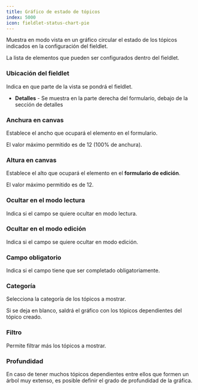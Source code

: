 ```yaml
---
title: Gráfico de estado de tópicos
index: 5000
icon: fieldlet-status-chart-pie
---
```


Muestra en modo vista en un gráfico circular el estado de los tópicos indicados en la configuración del fieldlet.

La lista de elementos que pueden ser configurados dentro del fieldlet.

### Ubicación del fieldlet

Indica en que parte de la vista se pondrá el fieldlet.

- **Detalles** - Se muestra en la parte derecha del formulario, debajo de la sección de detalles

### Anchura en canvas

Establece el ancho que ocupará el elemento en el formulario.

El valor máximo permitido es de 12 (100% de anchura).

### Altura en canvas

Establece el alto que ocupará el elemento en el **formulario de edición**.

El valor máximo permitido es de 12.

### Ocultar en el modo lectura

Indica si el campo se quiere ocultar en modo lectura.

### Ocultar en el modo edición

Indica si el campo se quiere ocultar en modo edición.

### Campo obligatorio

Indica si el campo tiene que ser completado obligatoriamente.

### Categoría

Selecciona la categoría de los tópicos a mostrar.

Si se deja en blanco, saldrá el gráfico con los tópicos dependientes del tópico creado.

### Filtro

Permite filtrar más los tópicos a mostrar.

### Profundidad

En caso de tener muchos tópicos dependientes entre ellos que formen un árbol muy extenso, es posible definir el grado de
profundidad de la gráfica.

